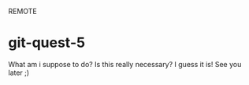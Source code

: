 REMOTE
# git-quest-5
What am i suppose to do?
Is this really necessary?
I guess it is!
See you later ;)
